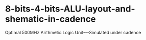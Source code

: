 # 8-bits-4-bits-ALU-layout-and-shematic-in-cadence
Optimal 500MHz Arithmetic Logic Unit---Simulated under cadence
